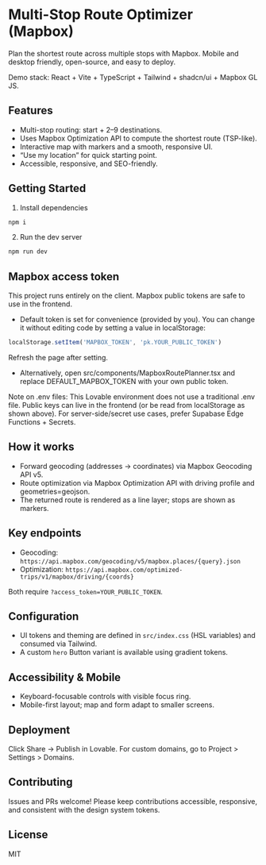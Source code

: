 # Multi-Stop Route Optimizer (Mapbox)

Plan the shortest route across multiple stops with Mapbox. Mobile and desktop friendly, open-source, and easy to deploy.

Demo stack: React + Vite + TypeScript + Tailwind + shadcn/ui + Mapbox GL JS.

## Features
- Multi-stop routing: start + 2–9 destinations.
- Uses Mapbox Optimization API to compute the shortest route (TSP-like).
- Interactive map with markers and a smooth, responsive UI.
- “Use my location” for quick starting point.
- Accessible, responsive, and SEO-friendly.

## Getting Started

1. Install dependencies
```bash
npm i
```

2. Run the dev server
```bash
npm run dev
```

## Mapbox access token
This project runs entirely on the client. Mapbox public tokens are safe to use in the frontend.

- Default token is set for convenience (provided by you). You can change it without editing code by setting a value in localStorage:
```js
localStorage.setItem('MAPBOX_TOKEN', 'pk.YOUR_PUBLIC_TOKEN')
```
Refresh the page after setting.

- Alternatively, open src/components/MapboxRoutePlanner.tsx and replace DEFAULT_MAPBOX_TOKEN with your own public token.

Note on .env files: This Lovable environment does not use a traditional .env file. Public keys can live in the frontend (or be read from localStorage as shown above). For server-side/secret use cases, prefer Supabase Edge Functions + Secrets.

## How it works
- Forward geocoding (addresses -> coordinates) via Mapbox Geocoding API v5.
- Route optimization via Mapbox Optimization API with driving profile and geometries=geojson.
- The returned route is rendered as a line layer; stops are shown as markers.

## Key endpoints
- Geocoding: `https://api.mapbox.com/geocoding/v5/mapbox.places/{query}.json`
- Optimization: `https://api.mapbox.com/optimized-trips/v1/mapbox/driving/{coords}`

Both require `?access_token=YOUR_PUBLIC_TOKEN`.

## Configuration
- UI tokens and theming are defined in `src/index.css` (HSL variables) and consumed via Tailwind.
- A custom `hero` Button variant is available using gradient tokens.

## Accessibility & Mobile
- Keyboard-focusable controls with visible focus ring.
- Mobile-first layout; map and form adapt to smaller screens.

## Deployment
Click Share -> Publish in Lovable. For custom domains, go to Project > Settings > Domains.

## Contributing
Issues and PRs welcome! Please keep contributions accessible, responsive, and consistent with the design system tokens.

## License
MIT
